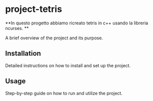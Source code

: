 # project-tetris

**In questo progetto abbiamo ricreato tetris in c++ usando la libreria ncurses. **

A brief overview of the project and its purpose.

## Installation

Detailed instructions on how to install and set up the project.

## Usage

Step-by-step guide on how to run and utilize the project.
